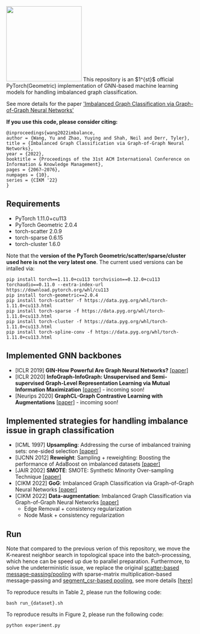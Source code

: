 <img src="https://render.githubusercontent.com/render/math?math=\text{G}^2\text{GNN}" style="width:200px;">
This repository is an $1^{st}$ official PyTorch(Geometric) implementation of GNN-based machine learning models for handling imbalanced graph classification.

See more details for the paper ['Imbalanced Graph Classification via Graph-of-Graph Neural Networks'](https://dl.acm.org/doi/10.1145/3511808.3557356)

**If you use this code, please consider citing:**
```linux
@inproceedings{wang2022imbalance,
author = {Wang, Yu and Zhao, Yuying and Shah, Neil and Derr, Tyler},
title = {Imbalanced Graph Classification via Graph-of-Graph Neural Networks},
year = {2022},
booktitle = {Proceedings of the 31st ACM International Conference on Information & Knowledge Management},
pages = {2067–2076},
numpages = {10},
series = {CIKM '22}
}
```

## Requirements
* PyTorch 1.11.0+cu113
* PyTorch Geometric 2.0.4
* torch-scatter 2.0.9
* torch-sparse 0.6.15
* torch-cluster 1.6.0

Note that the **version of the PyTorch Geometric/scatter/sparse/cluster used here is not the very latest one**. The current used versions can be intalled via:
```
pip install torch==1.11.0+cu113 torchvision==0.12.0+cu113 torchaudio==0.11.0 --extra-index-url https://download.pytorch.org/whl/cu113
pip install torch-geometric==2.0.4
pip install torch-scatter -f https://data.pyg.org/whl/torch-1.11.0+cu113.html
pip install torch-sparse -f https://data.pyg.org/whl/torch-1.11.0+cu113.html
pip install torch-cluster -f https://data.pyg.org/whl/torch-1.11.0+cu113.html
pip install torch-spline-conv -f https://data.pyg.org/whl/torch-1.11.0+cu113.html
```

## Implemented GNN backbones
* [ICLR 2019] **GIN-How Powerful Are Graph Neural Networks?** [[paper]](https://arxiv.org/pdf/1810.00826.pdf)
* [ICLR 2020] **InfoGraph-InfoGraph: Unsupervised and Semi-supervised Graph-Level Representation Learning via Mutual Information Maximization** [[paper]](https://arxiv.org/abs/1908.01000) - incoming soon!
* [Neurips 2020] **GraphCL-Graph Contrastive Learning with Augmentations** [[paper]](https://arxiv.org/abs/2010.13902) - incoming soon!

## Implemented strategies for handling imbalance issue in graph classification
* [ICML 1997] **Upsampling**: Addressing the curse of imbalanced training sets: one-sided selection [[paper]](https://sci2s.ugr.es/keel/pdf/algorithm/congreso/kubat97addressing.pdf)
* [IJCNN 2012] **Reweight**: Sampling + reweighting: Boosting the performance of AdaBoost on imbalanced datasets [[paper]](https://ieeexplore.ieee.org/document/6252738)
* [JAIR 2002] **SMOTE**: SMOTE: Synthetic Minority Over-sampling Technique [[paper]](https://arxiv.org/pdf/1106.1813.pdf)
* [CIKM 2022] **GoG**: Imbalanced Graph Classification via Graph-of-Graph Neural Networks [[paper]](https://dl.acm.org/doi/10.1145/3511808.3557356)
* [CIKM 2022] **Data-augmentation**: Imbalanced Graph Classification via Graph-of-Graph Neural Networks [[paper]](https://dl.acm.org/doi/10.1145/3511808.3557356)</br>
    * Edge Removal + consistency regularization</br>
    * Node Mask + consistency regularization</br>


## Run
Note that compared to the previous verion of this repository, we move the K-nearest neighbor search in topological space into the batch-processing, which hence can be speed up due to parallel preparation. Furthermore, to solve the undeterministic issue, we replace the original [scatter-based message-passing/pooling](https://pytorch-scatter.readthedocs.io/en/latest/functions/scatter.html) with sparse-matrix multiplication-based message-passing and [segment_csr-based pooling](https://pytorch-scatter.readthedocs.io/en/latest/functions/segment_csr.html), see more details [[here]](https://pytorch-geometric.readthedocs.io/en/latest/notes/sparse_tensor.html)

To reproduce results in Table 2, please run the following code:
```linux
bash run_{dataset}.sh
```
To reproduce results in Figure 2, please run the following code:
```linux
python experiment.py
```
